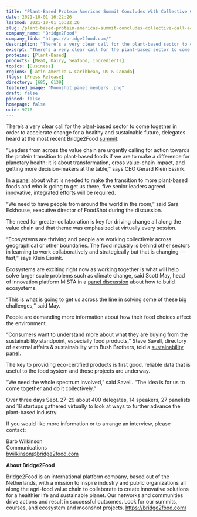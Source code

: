 ```yaml
---
title: "Plant-Based Protein Americas Summit Concludes With Collective Call for Action on Protein Transition"
date: 2021-10-01 16:22:26
lastmod: 2021-10-01 16:22:26
slug: /plant-based-protein-americas-summit-concludes-collective-call-action-protein-transition
company_name: "Bridge2Food"
company_link: "https://bridge2food.com/"
description: "There’s a very clear call for the plant-based sector to come together in order to accelerate change for a healthy and sustainable future, delegates heard at the most recent Bridge2Food summit."
excerpt: "There’s a very clear call for the plant-based sector to come together in order to accelerate change for a healthy and sustainable future, delegates heard at the most recent Bridge2Food summit."
proteins: [Plant-Based]
products: [Meat, Dairy, Seafood, Ingredients]
topics: [Business]
regions: [Latin America & Caribbean, US & Canada]
flags: [Press Release]
directory: [685, 6139]
featured_image: "Moonshot panel members .png"
draft: false
pinned: false
homepage: false
uuid: 9776
---
```

<p>There’s a very clear call for the plant-based sector to come together in order to accelerate change for a healthy and sustainable future, delegates heard at the most recent Bridge2Food <a href="https://bridge2food.com/webinars/summit-plant-based-foods-proteins-americas-2021/info/programme/">summit</a>.</p>
<p>“Leaders from across the value chain are urgently calling for action towards the protein transition to plant-based foods if we are to make a difference for planetary health: it is about transformation, cross value-chain impact, and getting more decision-makers at the table,” says CEO Gerard Klein Essink.</p>
<p>In a <a href="https://bridge2food.com/moonshot-2030-plant-based-proteins-key-to-sustainable-future/">panel</a> about what is needed to make the transition to more plant-based foods and who is going to get us there, five senior leaders agreed innovative, integrated efforts will be required.</p>
<p>“We need to have people from around the world in the room,” said Sara Eckhouse, executive director of FoodShot during the discussion.</p>
<p>The need for greater collaboration is key for driving change all along the value chain and that theme was emphasized at virtually every session.</p>
<p>“Ecosystems are thriving and people are working collectively across geographical or other boundaries. The food industry is behind other sectors in learning to work collaboratively and strategically but that is changing — fast,” says Klein Essink.</p>
<p>Ecosystems are exciting right now as working together is what will help solve larger scale problems such as climate change, said Scott May, head of innovation platform MISTA in a <a href="https://bridge2food.com/how-do-you-build-an-ecosystem-3-creators-talk-you-through-it/">panel discussion</a> about how to build ecosystems.</p>
<p>“This is what is going to get us across the line in solving some of these big challenges,” said May.</p>
<p>People are demanding more information about how their food choices affect the environment.</p>
<p>“Consumers want to understand more about what they are buying from the sustainability standpoint, especially food products,” Steve Savell, directory of external affairs & sustainability with Bush Brothers, told a <a href="https://bridge2food.com/good-data-key-to-give-consumers-the-information-they-want-about-sustainable-food-choices/">sustainability panel</a>.</p>
<p>The key to providing eco-certified products is first good, reliable data that is useful to the food system and those projects are underway.</p>
<p>“We need the whole spectrum involved,” said Savell. “The idea is for us to come together and do it collectively.”</p>
<p>Over three days Sept. 27-29 about 400 delegates, 14 speakers, 27 panelists and 18 startups gathered virtually to look at ways to further advance the plant-based industry.</p>
<p>If you would like more information or to arrange an interview, please contact:</p>
<p>Barb Wilkinson<br />
Communications<br />
<a href="mailto:bwilkinson@bridge2food.com">bwilkinson@bridge2food.com</a></p>
<p><strong>About Bridge2Food</strong></p>
<p>Bridge2Food is an international platform company, based out of the Netherlands, with a mission to inspire industry and public organizations all along the agri-food value chain to collaborate to create innovative solutions for a healthier life and sustainable planet. Our networks and communities drive actions and result in successful outcomes. Look for our summits, courses, and ecosystem and moonshot projects. <a href="https://bridge2food.com/">https://bridge2food.com/</a></p>
